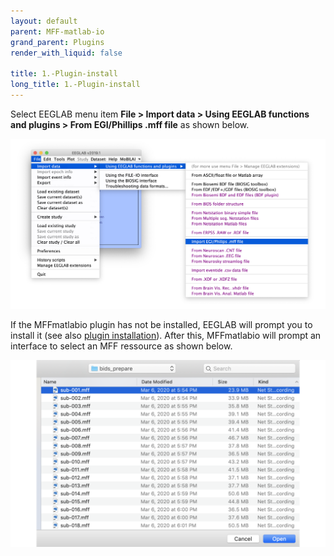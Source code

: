 ```yaml
---
layout: default
parent: MFF-matlab-io
grand_parent: Plugins
render_with_liquid: false

title: 1.-Plugin-install
long_title: 1.-Plugin-install
---
```

Select EEGLAB menu item **File > Import data > Using EEGLAB functions and plugins > From EGI/Phillips .mff file** as shown below.

![](EEGLAB_install2.png)

If the MFFmatlabio plugin has not be installed, EEGLAB will prompt you to install it (see also [plugin installation](Plugin-installation)). After this, MFFmatlabio will prompt an interface to select an MFF ressource as shown below.

![](mff_import.png)
